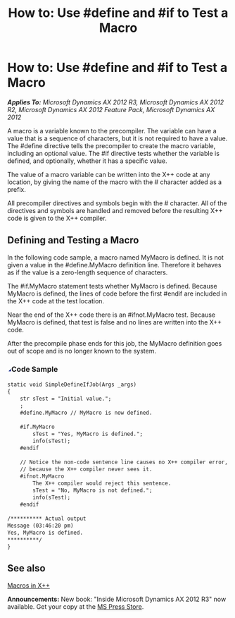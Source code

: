 ﻿---
title: 'How to: Use #define and #if to Test a Macro'
TOCTitle: 'How to: Use #define and #if to Test a Macro'
ms:assetid: 968bd331-30d3-4d67-83df-fd408a2feb12
ms:mtpsurl: https://msdn.microsoft.com/en-us/library/Cc197117(v=AX.60)
ms:contentKeyID: 35247637
ms.date: 05/18/2015
mtps_version: v=AX.60
---

# How to: Use \#define and \#if to Test a Macro 


_**Applies To:** Microsoft Dynamics AX 2012 R3, Microsoft Dynamics AX 2012 R2, Microsoft Dynamics AX 2012 Feature Pack, Microsoft Dynamics AX 2012_

A macro is a variable known to the precompiler. The variable can have a value that is a sequence of characters, but it is not required to have a value. The \#define directive tells the precompiler to create the macro variable, including an optional value. The \#if directive tests whether the variable is defined, and optionally, whether it has a specific value.

The value of a macro variable can be written into the X++ code at any location, by giving the name of the macro with the \# character added as a prefix.

All precompiler directives and symbols begin with the \# character. All of the directives and symbols are handled and removed before the resulting X++ code is given to the X++ compiler.

## Defining and Testing a Macro

In the following code sample, a macro named MyMacro is defined. It is not given a value in the \#define.MyMacro definition line. Therefore it behaves as if the value is a zero-length sequence of characters.

The \#if.MyMacro statement tests whether MyMacro is defined. Because MyMacro is defined, the lines of code before the first \#endif are included in the X++ code at the test location.

Near the end of the X++ code there is an \#ifnot.MyMacro test. Because MyMacro is defined, that test is false and no lines are written into the X++ code.

After the precompile phase ends for this job, the MyMacro definition goes out of scope and is no longer known to the system.

### ![Cc197117.collapse\_all(en-us,AX.60).gif](images/Gg863931.collapse_all(en-us,AX.60).gif "Cc197117.collapse_all(en-us,AX.60).gif")Code Sample

    static void SimpleDefineIfJob(Args _args)
    {
        str sTest = "Initial value.";
        ;
        #define.MyMacro // MyMacro is now defined.
    
        #if.MyMacro
            sTest = "Yes, MyMacro is defined.";
            info(sTest);
        #endif
    
        // Notice the non-code sentence line causes no X++ compiler error,
        // because the X++ compiler never sees it.
        #ifnot.MyMacro
            The X++ compiler would reject this sentence.
            sTest = "No, MyMacro is not defined.";
            info(sTest);
        #endif
    
    /********** Actual output
    Message (03:46:20 pm)
    Yes, MyMacro is defined.
    **********/
    }

## See also

[Macros in X++](macros-in-x.md)

  
**Announcements:** New book: "Inside Microsoft Dynamics AX 2012 R3" now available. Get your copy at the [MS Press Store](https://www.microsoftpressstore.com/store/inside-microsoft-dynamics-ax-2012-r3-9780735685109).

